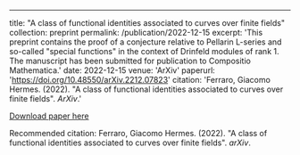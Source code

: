 ---
title: "A class of functional identities associated to curves over finite fields"
collection: preprint
permalink: /publication/2022-12-15
excerpt: 'This preprint contains the proof of a conjecture relative to Pellarin L-series and so-called "special
functions" in the context of Drinfeld modules of rank 1. The manuscript has been submitted for publication to Compositio Mathematica.'
date: 2022-12-15
venue: 'ArXiv'
paperurl: 'https://doi.org/10.48550/arXiv.2212.07823'
citation: 'Ferraro, Giacomo Hermes. (2022). &quot;A class of functional identities associated to curves over finite fields&quot;. <i>ArXiv</i>.'

[Download paper here](http://H3rm3s97.github.io/files/paper1.pdf)

Recommended citation: Ferraro, Giacomo Hermes. (2022). "A class of functional identities associated to curves over finite fields". <i>arXiv</i>.
